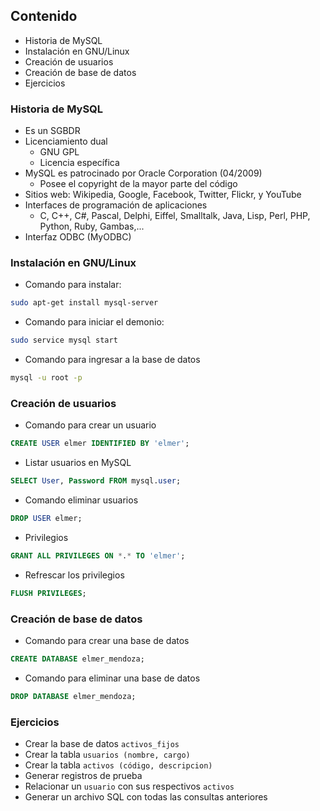 ## Contenido

* Historia de MySQL
* Instalación en GNU/Linux
* Creación de usuarios
* Creación de base de datos
* Ejercicios

### Historia de MySQL

* Es un SGBDR
* Licenciamiento dual
  - GNU GPL
  - Licencia específica
* MySQL es patrocinado por Oracle Corporation (04/2009)
  - Posee el copyright de la mayor parte del código
* Sitios web: Wikipedia, Google, Facebook, Twitter, Flickr, y YouTube
* Interfaces de programación de aplicaciones
  - C, C++, C#, Pascal, Delphi, Eiffel, Smalltalk, Java, Lisp, Perl, PHP, Python, Ruby, Gambas,...
* Interfaz ODBC (MyODBC)

### Instalación en GNU/Linux

* Comando para instalar:

```bash
sudo apt-get install mysql-server
```

* Comando para iniciar el demonio:

```bash
sudo service mysql start
```

* Comando para ingresar a la base de datos

```bash
mysql -u root -p
```

### Creación de usuarios

* Comando para crear un usuario

```sql
CREATE USER elmer IDENTIFIED BY 'elmer';
```

* Listar usuarios en MySQL

```sql
SELECT User, Password FROM mysql.user;
```

* Comando eliminar usuarios

```sql
DROP USER elmer;
```

* Privilegios

```sql
GRANT ALL PRIVILEGES ON *.* TO 'elmer';
```

* Refrescar los privilegios

```sql
FLUSH PRIVILEGES;
```

### Creación de base de datos

* Comando para crear una base de datos

```sql
CREATE DATABASE elmer_mendoza;
```

* Comando para eliminar una base de datos

```sql
DROP DATABASE elmer_mendoza;
```

### Ejercicios

* Crear la base de datos `activos_fijos`
* Crear la tabla `usuarios (nombre, cargo)`
* Crear la tabla `activos (código, descripcion)`
* Generar registros de prueba
* Relacionar un `usuario` con sus respectivos `activos`
* Generar un archivo SQL con todas las consultas anteriores
